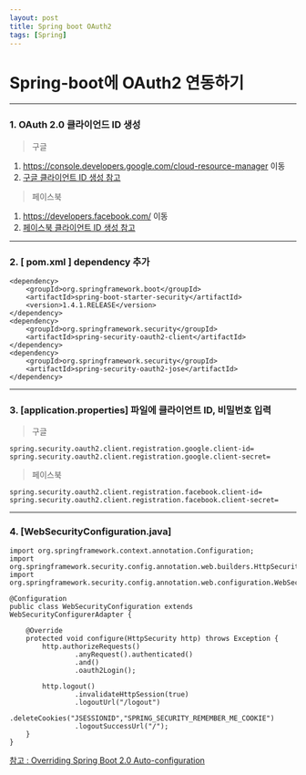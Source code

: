 ```yaml
---
layout: post
title: Spring boot OAuth2
tags: [Spring]
---
```

# Spring-boot에 OAuth2 연동하기
---
### 1. OAuth 2.0 클라이언드 ID 생성
> 구글
1. https://console.developers.google.com/cloud-resource-manager 이동
2. [구글 클라이언트 ID 생성 참고](https://m.blog.naver.com/PostView.nhn?blogId=p952973&logNo=221028003470&categoryNo=18&proxyReferer=&proxyReferer=https%3A%2F%2Fwww.google.co.kr%2F)
> 페이스북
1. https://developers.facebook.com/ 이동
2. [페이스북 클라이언트 ID 생성 참고](https://dreamyoungs.github.io/tip/facebook-login-connect)
---
### 2. [ pom.xml ] dependency 추가
```
<dependency>
    <groupId>org.springframework.boot</groupId>
    <artifactId>spring-boot-starter-security</artifactId>
    <version>1.4.1.RELEASE</version>
</dependency>
<dependency>
    <groupId>org.springframework.security</groupId>
    <artifactId>spring-security-oauth2-client</artifactId>
</dependency>
<dependency>
    <groupId>org.springframework.security</groupId>
    <artifactId>spring-security-oauth2-jose</artifactId>
</dependency>
```
------------
### 3. [application.properties] 파일에 클라이언트 ID, 비밀번호 입력
> 구글
```
spring.security.oauth2.client.registration.google.client-id=
spring.security.oauth2.client.registration.google.client-secret=
```
> 페이스북
```
spring.security.oauth2.client.registration.facebook.client-id=
spring.security.oauth2.client.registration.facebook.client-secret=
```
---------------------------
### 4. [WebSecurityConfiguration.java]
```
import org.springframework.context.annotation.Configuration;
import org.springframework.security.config.annotation.web.builders.HttpSecurity;
import org.springframework.security.config.annotation.web.configuration.WebSecurityConfigurerAdapter;

@Configuration
public class WebSecurityConfiguration extends WebSecurityConfigurerAdapter {

    @Override
    protected void configure(HttpSecurity http) throws Exception {
        http.authorizeRequests()
                .anyRequest().authenticated()
                .and()
                .oauth2Login();

        http.logout()
                .invalidateHttpSession(true)
                .logoutUrl("/logout")
                .deleteCookies("JSESSIONID","SPRING_SECURITY_REMEMBER_ME_COOKIE")
                .logoutSuccessUrl("/");
    }
}
```
[참고 : Overriding Spring Boot 2.0 Auto-configuration](https://docs.spring.io/spring-security/site/docs/current/reference/html/jc.html)
